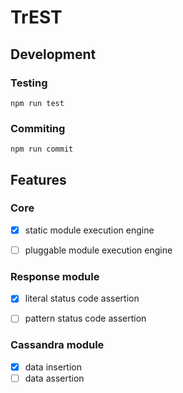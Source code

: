 # TrEST


## Development


### Testing

`npm run test`


### Commiting

`npm run commit`


## Features


### Core

- [x] static module execution engine
- [ ] pluggable module execution engine


### Response module

- [x] literal status code assertion 
- [ ] pattern status code assertion 


### Cassandra module

- [x] data insertion
- [ ] data assertion
